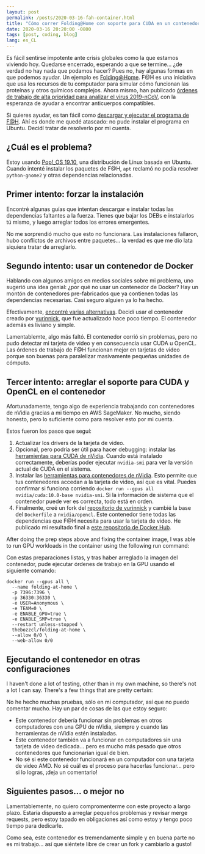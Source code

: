 ```yaml
---
layout: post
permalink: /posts/2020-03-16-fah-container.html
title: "Cómo correr Folding@Home con soporte para CUDA en un contenedor de Docker"
date: 2020-03-16 20:20:00 -0800
tags: [post, coding, blog]
lang: es_CL
---
```


Es fácil sentirse impotente ante crisis globales como la que estamos viviendo hoy. Quedarse encerrado, esperando a que se termine... ¿de verdad no hay nada que podamos hacer? Pues no, hay algunas formas en que podemos ayudar. Un ejemplo es [Folding@Home](https://foldingathome.org/). F@H es una iniciativa que usa los recursos de tu computador para simular cómo funcionan las proteínas y otros químicos complejos. Ahora mismo, han publicado [órdenes de trabajo de alta prioridad para analizar el virus 2019-nCoV](ttps://foldingathome.org/2020/02/27/foldinghome-takes-up-the-fight-against-covid-19-2019-ncov/), con la esperanza de ayudar a encontrar anticuerpos compatibles.

Si quieres ayudar, es tan fácil como [descargar y ejecutar el programa de F@H](https://foldingathome.org/start-folding/). Ahí es donde me quedé atascado: no pude instalar el programa en Ubuntu. Decidí tratar de resolverlo por mi cuenta.

<!--more-->

## ¿Cuál es el problema?

Estoy usando [Pop!\_OS 19.10](https://system76.com/pop), una distribución de Linux basada en Ubuntu. Cuando intenté instalar los paquetes de F@H, `apt` reclamó no podía resolver `python-gnome2` y otras dependencias relacionadas.

## Primer intento: forzar la instalación

Encontré algunas guías que intentan descargar e instalar todas las dependencias faltantes a la fuerza. Tienes que bajar los DEBs e instalarlos tú mismo, y luego arreglar todos los errores emergentes.

No me sorprendió mucho que esto no funcionara. Las instalaciones fallaron, hubo conflictos de archivos entre paquetes... la verdad es que me dio lata siquiera tratar de arreglarlo.

## Segundo intento: usar un contenedor de Docker

Hablando con algunos amigos en medios sociales sobre mi problema, uno sugerió una idea genial: ¿por qué no usar un contenedor de Docker? Hay un montón de contenedores pre-fabricados que ya contienen todas las dependencias necesarias. Casi seguro alguien ya lo ha hecho.

Efectivamente, [encontré varias alternativas](https://hub.docker.com/search?q=folding-at-home&type=image). Decidí usar el contenedor creado por [yurinnick](https://hub.docker.com/r/yurinnick/folding-at-home), que fue actualizado hace poco tiempo. El contenedor además es liviano y simple.

Lamentablemte, algo más faltó. El contenedor corrió sin problemas, pero no pudo detectar mi tarjeta de video y en consecuencia usar CUDA u OpenCL. Las órdenes de trabajo de F@H funcionan mejor en tarjetas de video porque son buenas para paralelizar masivamente pequeñas unidades de cómputo.

## Tercer intento: arreglar el soporte para CUDA y OpenCL en el contenedor

Afortunadamente, tengo algo de experiencia trabajando con contenedores de nVidia gracias a mi tiempo en AWS SageMaker. No mucho, siendo honesto, pero lo suficiente como para resolver esto por mi cuenta.

Estos fueron los pasos que seguí:
1. Actualizar los drivers de la tarjeta de video.
2. Opcional, pero podría ser útil para hacer debugging: instalar las [herramientas para CUDA de nVidia](https://developer.nvidia.com/cuda-downloads). Cuando está instalado correctamente, deberías poder ejecutar `nvidia-smi` para ver la versión actual de CUDA en el sistema.
3. Instalar las [herramientas para contenedores de nVidia](https://github.com/NVIDIA/nvidia-docker). Esto permite que tus contenedores accedan a la tarjeta de video, así que es vital. Puedes confirmar si funciona corriendo `docker run --gpus all nvidia/cuda:10.0-base nvidia-smi`. Si la información de sistema que el contenedor puede ver es correcta, todo está en orden.
4. Finalmente, creé un fork del [repositorio de yurinnick](https://github.com/yurinnick/folding-at-home-docker/) y cambié la base del `Dockerfile` a `nvidia/opencl`. Este contenedor tiene todas las dependencias que F@H necesita para usar la tarjeta de video. He publicado mi resultado final a [este repositorio de Docker Hub](https://hub.docker.com/r/thebozzcl/folding-at-home).

After doing the prep steps above and fixing the container image, I was able to run GPU workloads in the container using the following run command:

Con estas preparaciones listas, y tras haber arreglado la imagen del contenedor, pude ejecutar órdenes de trabajo en la GPU usando el siguiente comando:

```
docker run --gpus all \
  --name folding-at-home \
  -p 7396:7396 \
  -p 36330:36330 \
  -e USER=Anonymous \
  -e TEAM=0 \
  -e ENABLE_GPU=true \
  -e ENABLE_SMP=true \
  --restart unless-stopped \
  thebozzcl/folding-at-home \
  --allow 0/0 \
  --web-allow 0/0
```

## Ejecutando el contenedor en otras configuraciones

I haven't done a lot of testing, other than in my own machine, so there's not a lot I can say. There's a few things that are pretty certain:

No he hecho muchas pruebas, sólo en mi computador, así que no puedo comentar mucho. Hay un par de cosas de las que estoy seguro:
* Este contenedor debería funcionar sin problemas en otros computadores con una GPU de nVidia, siempre y cuando las herramientas de nVidia estén instaladas.
* Este contenedor también va a funcionar en computadores sin una tarjeta de video dedicada... pero es mucho más pesado que otros contenedores que funcionarían igual de bien.
* No sé si este contenedor funcionará en un computador con una tarjeta de video AMD. No sé cuál es el proceso para hacerlas funcionar... pero si lo logras, ¡deja un comentario!

## Siguientes pasos... o mejor no

Lamentablemente, no quiero compromenterme con este proyecto a largo plazo. Estaría dispuesto a arreglar pequeños problemas y revisar merge requests, pero estoy tapado en obligaciones así como estoy y tengo poco tiempo para dedicarle.

Como sea, este contenedor es tremendamente simple y en buena parte no es mi trabajo... así que siéntete libre de crear un fork y cambiarlo a gusto!